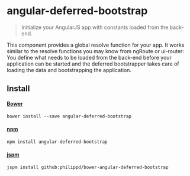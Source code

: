 # angular-deferred-bootstrap

> Initialize your AngularJS app with constants loaded from the back-end.

This component provides a global resolve function for your app. It works similar to the resolve functions you may know from ngRoute or ui-router: You define what needs to be loaded from the back-end before your application can be started and the deferred bootstrapper takes care of loading the data and bootstrapping the application.

## Install

#### [Bower](http://bower.io)

```
bower install --save angular-deferred-bootstrap
```

#### [npm](http://www.npmjs.com)

```
npm install angular-deferred-bootstrap
```

#### [jspm](http://jspm.io)

```
jspm install github:philippd/bower-angular-deferred-bootstrap
```

